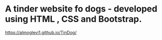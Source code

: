 # A tinder website fo dogs - developed using HTML , CSS and Bootstrap.
https://almoglevi1.github.io/TinDog/
